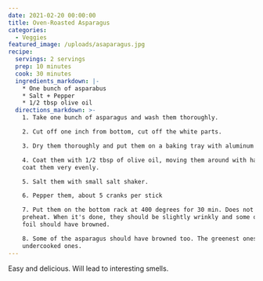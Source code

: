 ```yaml
---
date: 2021-02-20 00:00:00
title: Oven-Roasted Asparagus
categories:
  - Veggies
featured_image: /uploads/asaparagus.jpg
recipe:
  servings: 2 servings
  prep: 10 minutes
  cook: 30 minutes
  ingredients_markdown: |-
    * One bunch of asparabus
    * Salt + Pepper
    * 1/2 tbsp olive oil
  directions_markdown: >-
    1. Take one bunch of asparagus and wash them thoroughly.

    2. Cut off one inch from bottom, cut off the white parts.

    3. Dry them thoroughly and put them on a baking tray with aluminum foil

    4. Coat them with 1/2 tbsp of olive oil, moving them around with hands to
    coat them very evenly.

    5. Salt them with small salt shaker.

    6. Pepper them, about 5 cranks per stick

    7. Put them on the bottom rack at 400 degrees for 30 min. Does not need to
    preheat. When it's done, they should be slightly wrinkly and some of the
    foil should have browned.

    8. Some of the asparagus should have browned too. The greenest ones are the
    undercooked ones.
---
```


Easy and delicious. Will lead to interesting smells.
